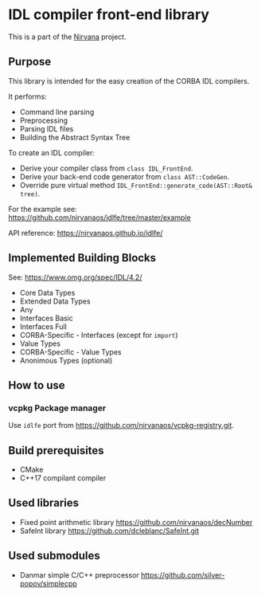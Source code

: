 # IDL compiler front-end library

This is a part of the [Nirvana](https://github.com/nirvanaos/home) project.

## Purpose

This library is intended for the easy creation of the CORBA IDL compilers.

It performs:

* Command line parsing
* Preprocessing
* Parsing IDL files
* Building the Abstract Syntax Tree

To create an IDL compiler:

* Derive your compiler class from `class IDL_FrontEnd`.
* Derive your back-end code generator from `class AST::CodeGen`.
* Override pure virtual method `IDL_FrontEnd::generate_code(AST::Root& tree)`.

For the example see: https://github.com/nirvanaos/idlfe/tree/master/example

API reference: https://nirvanaos.github.io/idlfe/

## Implemented Building Blocks

See: https://www.omg.org/spec/IDL/4.2/

* Core Data Types
* Extended Data Types
* Any
* Interfaces Basic
* Interfaces Full
* CORBA-Specific - Interfaces (except for `import`)
* Value Types
* CORBA-Specific - Value Types
* Anonimous Types (optional)

## How to use

### vcpkg Package manager
Use `idlfe` port from https://github.com/nirvanaos/vcpkg-registry.git.

## Build prerequisites

* CMake
* C++17 compilant compiler

## Used libraries

* Fixed point arithmetic library https://github.com/nirvanaos/decNumber
* SafeInt library https://github.com/dcleblanc/SafeInt.git

## Used submodules

* Danmar simple C/C++ preprocessor https://github.com/silver-popov/simplecpp
